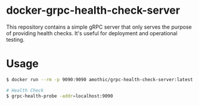 # docker-grpc-health-check-server

This repository contains a simple gRPC server that only serves the purpose of providing health checks.
It's useful for deployment and operational testing.

# Usage
```bash
$ docker run --rm -p 9090:9090 amothic/grpc-health-check-server:latest

# Health Check
$ grpc-health-probe -addr=localhost:9090
```
